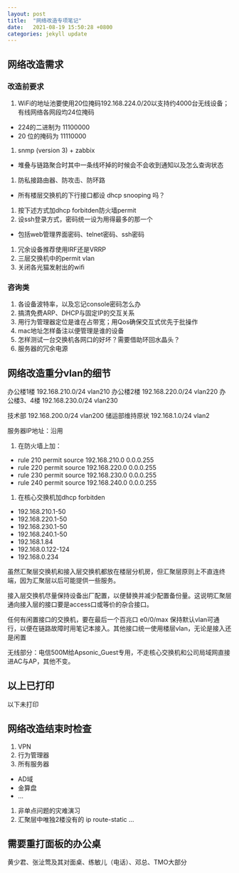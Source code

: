 ```yaml
---
layout: post
title:  "网络改造专项笔记"
date:   2021-08-19 15:50:28 +0800
categories: jekyll update
---
```


## 网络改造需求

### 改造前要求
1. WiFi的地址池要使用20位掩码192.168.224.0/20以支持约4000台无线设备；有线网络各网段均24位掩码
+ 224的二进制为 11100000
+ 20 位的掩码为 11110000
1. snmp (version 3) + zabbix
+ 堆叠与链路聚合时其中一条线坏掉的时候会不会收到通知以及怎么查询状态
1. 防私接路由器、防攻击、防环路
+ 所有楼层交换机的下行接口都设 dhcp snooping 吗？
1. 按下述方式加dhcp forbitden防火墙permit
1. 设ssh登录方式，密码统一设为用得最多的那一个
+ 包括web管理界面密码、telnet密码、ssh密码
1. 冗余设备推荐使用IRF还是VRRP
1. 三层交换机中的permit vlan
9. 关闭各光猫发射出的wifi

### 咨询类
1. 各设备波特率，以及忘记console密码怎么办
1. 搞清免费ARP、DHCP与固定IP的交互关系
1. 用行为管理器定位是谁在占带宽；用Qos确保交互式优先于批操作
1. mac地址怎样备注以便管理是谁的设备
9. 怎样测试一台交换机各网口的好坏？需要借助环回水晶头？
9. 服务器的冗余电源

## 网络改造重分vlan的细节
办公楼1楼	192.168.210.0/24	vlan210
办公楼2楼	192.168.220.0/24	vlan220
办公楼3、4楼	192.168.230.0/24	vlan230

技术部		192.168.200.0/24	vlan200
储运部维持原状	192.168.1.0/24		vlan2

服务器IP地址：沿用

1. 在防火墙上加：
+ rule 210 permit source 192.168.210.0 0.0.0.255
+ rule 220 permit source 192.168.220.0 0.0.0.255
+ rule 230 permit source 192.168.230.0 0.0.0.255
+ rule 240 permit source 192.168.240.0 0.0.0.255
1. 在核心交换机加dhcp forbitden
+ 192.168.210.1-50
+ 192.168.220.1-50
+ 192.168.230.1-50
+ 192.168.240.1-50
+ 192.168.1.84
+ 192.168.0.122-124
+ 192.168.0.234

虽然汇聚层交换机和接入层交换机都放在楼层分机房，但汇聚层原则上不直连终端，因为汇聚层以后可能提供一些服务。

接入层交换机尽量保持设备出厂配置，以便替换并减少配置备份量。这说明汇聚层通向接入层的接口要是access口或等价的杂合接口。

任何有闲置接口的交换机，要在最后一个百兆口 e0/0/max 保持默认vlan可通行，以便在链路故障时用笔记本接入。其他接口统一使用楼层vlan，无论是接入还是闲置

无线部分：电信500M给Apsonic_Guest专用，不走核心交换机和公司局域网直接进AC与AP，其他不变。

以上已打印
---
以下未打印

## 网络改造结束时检查
1. VPN
1. 行为管理器
1. 所有服务器
+ AD域
+ 金算盘
+ ...
1. 非单点问题的灾难演习
1. 汇聚层中唯独2楼没有的 ip route-static ...

## 需要重打面板的办公桌
黄少君、张沚莺及其对面桌、练敏儿（电话）、邓总、TMO大部分





















